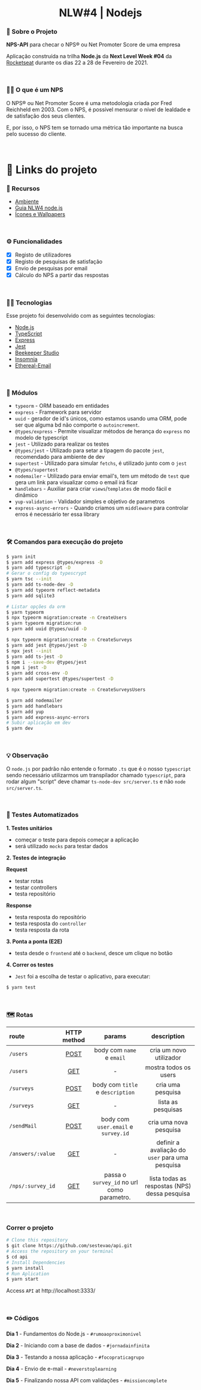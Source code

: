 
<h1 align="center">NLW#4 | Nodejs</h1>

### 🔖 Sobre o Projeto

<strong>NPS-API</strong> para checar o NPS® ou Net Promoter Score de uma empresa 

Aplicação construída na trilha <strong>Node.js</strong> da <strong>Next Level Week #04</strong> da [Rocketseat](https://rocketseat.com.br/) durante os dias 22 a 28 de Fevereiro de 2021.

<br>

### 🧑‍🚀 O que é um NPS

O NPS® ou Net Promoter Score é uma metodologia criada por Fred Reichheld em 2003. Com o NPS, é possível mensurar o nível de lealdade e de satisfação dos seus clientes.

E, por isso, o NPS tem se tornado uma métrica tão importante na busca pelo sucesso do cliente.

<br>

# 🔗 Links do projeto

### 📒 Recursos
- [Ambiente](https://www.notion.so/Configura-es-do-ambiente-Node-js-ae9fea3f78894139af4268d198294e2a)
- [Guia NLW4 node.js](https://www.notion.so/Next-Level-Week-4-Node-js-NPS-Calculator-67981103adbb4f229187c802bcd0d787)
- [Ícones e Wallpapers](https://drive.google.com/drive/folders/11fxy_LmTD6S1FGTQbeu47QPLzvyuEGSs)

<br>

### ⚙️ Funcionalidades
- [x] Registo de utilizadores
- [x] Registo de pesquisas de satisfação
- [x] Envio de pesquisas por email
- [x] Cálculo do NPS a partir das respostas

<br>

### 👩‍💻 Tecnologias
Esse projeto foi desenvolvido com as seguintes tecnologias:

- [Node.js](https://nodejs.org/en/)
- [TypeScript](https://www.typescriptlang.org/)
- [Express](https://expressjs.com/pt-br/)
- [Jest](https://jestjs.io/)
- [Beekeeper Studio](https://www.beekeeperstudio.io/)
- [Insomnia](https://insomnia.rest/)
- [Ethereal-Email](https://ethereal.email/)

<br>

### 🚀 Módulos

- `typeorm` - ORM baseado em entidades
- `express` - Framework para servidor
- `uuid` - gerador de id's únicos, como estamos usando uma ORM, pode ser que alguma bd não comporte o `autoincrement`.
- `@types/express` - Permite visualizar métodos de herança do `express` no modelo de typescript
- `jest` - Utilizado para realizar os testes
- `@types/jest` - Utilizado para setar a tipagem do pacote `jest`, recomendado para ambiente de dev
- `supertest` - Utilizado para simular `fetchs`, é utilizado junto com o `jest` 
- `@types/supertest`
- `nodemailer` - Utilizado para enviar email's, tem um método de `test` que gera um link para visualizar como o email irá ficar
- `handlebars` - Auxiliar para criar `views`/`templates` de modo fácil e dinâmico
- `yup-validation` - Validador simples e objetivo de parametros
- `express-async-errors` - Quando criamos um `middleware` para controlar erros é necessário ter essa library

<br>

### 🛠️ Comandos para execução do projeto

```bash
$ yarn init
$ yarn add express @types/express -D
$ yarn add typescript -D
# Gerar o config do typescrypt 
$ yarn tsc --init
$ yarn add ts-node-dev -D
$ yarn add typeorm reflect-metadata
$ yarn add sqlite3

# Listar opções da orm 
$ yarn typeorm
$ npx typeorm migration:create -n CreateUsers
$ yarn typeorm migration:run
$ yarn add uuid @types/uuid -D

$ npx typeorm migration:create -n CreateSurveys
$ yarn add jest @types/jest -D
$ npx jest --init
$ yarn add ts-jest -D
$ npm i --save-dev @types/jest
$ npm i jest -D
$ yarn add cross-env -D
$ yarn add supertest @types/supertest -D

$ npx typeorm migration:create -n CreateSurveysUsers

$ yarn add nodemailer
$ yarn add handlebars
$ yarn add yup
$ yarn add express-async-errors
# Subir aplicação em dev 
$ yarn dev
```

<br>

### 💡 Observação

O `node.js` por padrão não entende o formato `.ts` que é o nosso `typescript` sendo necessário utilizarmos um transpilador chamado `typescript`, para rodar algum "script" deve chamar `ts-node-dev src/server.ts` e não `node src/server.ts`.

<br>

### 🚀 Testes Automatizados

**1. Testes unitários**
- começar o teste para depois começar a aplicação
- será utilizado `mocks` para testar dados

**2. Testes de integração**

**Request**
  - testar rotas
  - testar controllers
  - testa repositório

**Response**
  - testa resposta do repositório
  - testa resposta do `controller`
  - testa resposta da rota

**3. Ponta a ponta (E2E)**
- testa desde o `frontend` até o `backend`, desce um clique no botão

**4. Correr os testes**
- `Jest` foi a escolha de testar o aplicativo, para executar:

```bash
$ yarn test
```

<br>

### 🗺️ Rotas

|route|HTTP method|params|description|
|:---|:---:|:---:|:---:
|`/users`|[POST](http://localhost:3333/users)|body com `name` e `email`|cria um novo utilizador
|`/users`|[GET](http://localhost:3333/users)|-|mostra todos os users
|`/surveys`|[POST](http://localhost:3333/surveys)|body com `title` e `description`|cria uma pesquisa
|`/surveys`|[GET](http://localhost:3333/surveys)|- |lista as pesquisas
|`/sendMail`|[POST](http://localhost:3333/sendMail)|body com `user.email` e `survey.id`|cria uma nova pesquisa
|`/answers/:value`|[GET](http://localhost:3333/answers/10?u=e3fd0114-1682-4950-badc-ed1c6f5b23a7)| - |definir a avaliação do `user` para uma pesquisa
|`/nps/:survey_id`|[GET](http://localhost:3333/nps/e3fd0114-1682-4950-badc-ed1c6f5b23a7)|passa o `survey_id` no url como parametro.|lista todas as respostas (NPS) dessa pesquisa

<br>

### Correr o projeto

```bash
# Clone this repository
$ git clone https://github.com/sestevao/api.git
# Access the repository on your terminal
$ cd api
# Install Dependencies
$ yarn install
# Run Aplication
$ yarn start
```

Access `API` at http://localhost:3333/

<br>

### ✏️ Códigos

**Dia 1** - Fundamentos do Node.js - `#rumoaoproximonivel`

**Dia 2** - Iniciando com a base de dados - `#jornadainfinita`

**Dia 3** - Testando a nossa aplicação - `#focopraticagrupo`

**Dia 4** - Envio de e-mail - `#neverstoplearning`

**Dia 5** - Finalizando nossa API com validações - `#missioncomplete`
